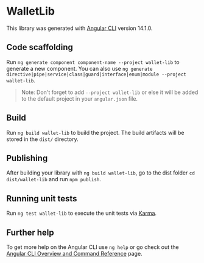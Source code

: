 # WalletLib

This library was generated with [Angular CLI](https://github.com/angular/angular-cli) version 14.1.0.

## Code scaffolding

Run `ng generate component component-name --project wallet-lib` to generate a new component. You can also use `ng generate directive|pipe|service|class|guard|interface|enum|module --project wallet-lib`.
> Note: Don't forget to add `--project wallet-lib` or else it will be added to the default project in your `angular.json` file. 

## Build

Run `ng build wallet-lib` to build the project. The build artifacts will be stored in the `dist/` directory.

## Publishing

After building your library with `ng build wallet-lib`, go to the dist folder `cd dist/wallet-lib` and run `npm publish`.

## Running unit tests

Run `ng test wallet-lib` to execute the unit tests via [Karma](https://karma-runner.github.io).

## Further help

To get more help on the Angular CLI use `ng help` or go check out the [Angular CLI Overview and Command Reference](https://angular.io/cli) page.
